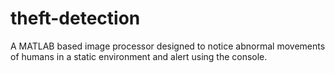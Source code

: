 # theft-detection
A MATLAB based image processor designed to notice abnormal movements of humans in a static environment and alert using the console.
